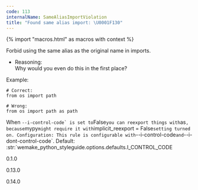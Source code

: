 ```yaml
---
code: 113
internalName: SameAliasImportViolation
title: "Found same alias import: \U0001F130"
---
```


{% import "macros.html" as macros with context %}

Forbid using the same alias as the original name in imports.

  - Reasoning:  
    Why would you even do this in the first place?

Example:

    # Correct:
    from os import path
    
    # Wrong:
    from os import path as path

When ``--i-control-code` is set to``False`you can reexport things
with`as`, because`mypy`might require it with`implicit\_reexport =
False`setting turned on. Configuration: This rule is configurable
with`--i-control-code`and`--i-dont-control-code\`<span class="title-ref">.
Default:
:str:\`wemake\_python\_styleguide.options.defaults.I\_CONTROL\_CODE</span>

<div class="versionadded">

0.1.0

</div>

<div class="versionchanged">

0.13.0

</div>

<div class="versionchanged">

0.14.0

</div>